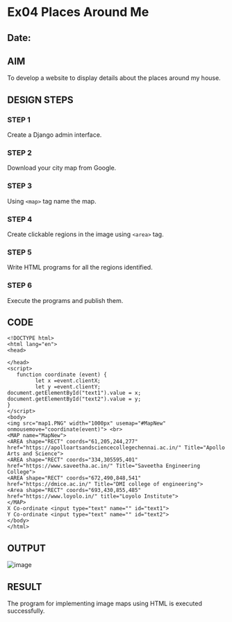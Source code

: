 # Ex04 Places Around Me
## Date: 

## AIM
To develop a website to display details about the places around my house.

## DESIGN STEPS

### STEP 1
Create a Django admin interface.

### STEP 2
Download your city map from Google.

### STEP 3
Using ```<map>``` tag name the map.

### STEP 4
Create clickable regions in the image using ```<area>``` tag.

### STEP 5
Write HTML programs for all the regions identified.

### STEP 6
Execute the programs and publish them.

## CODE

```
<!DOCTYPE html>
<html lang="en">
<head>

</head>
<script>
   function coordinate (event) {
         let x =event.clientX;
         let y =event.clientY;
document.getElementById("text1").value = x;
document.getElementById("text2").value = y;
}
</script>
<body>
<img src="map1.PNG" width="1000px" usemap="#MapNew" onmousemove="coordinate(event)"> <br>
<MAP name="MapNew">
<AREA shape="RECT" coords="61,205,244,277" href="https://apolloartsandsciencecollegechennai.ac.in/" Title="Apollo Arts and Science">
<AREA shape="RECT" coords="334,305595,401" href="https://www.saveetha.ac.in/" Title="Saveetha Engineering College">
<AREA shape="RECT" coords="672,490,848,541" href="https://dmice.ac.in/" Title="DMI college of engineering"> 
<Area shape="RECT" coords="693,430,855,485" href="https://www.loyolo.in/" title="Loyolo Institute">
</MAP>
X Co-ordinate <input type="text" name="" id="text1">
Y Co-ordinate <input type="text" name="" id="text2">
</body>
</html>     
```
## OUTPUT
![image](https://github.com/Saravanan2512/NearMe/assets/144979117/9aae878c-f06b-4ccb-8f67-8be059758a48)







## RESULT
The program for implementing image maps using HTML is executed successfully.
